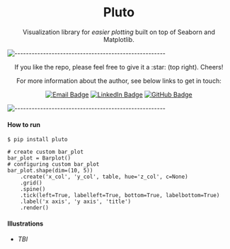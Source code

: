 <div align="center">
    <h1>
        <a>Pluto</a>
    </h1>
    Visualization library for <i>easier plotting</i> built on top of Seaborn and Matplotlib.
</div>


![-----------------------------------------------------](https://raw.githubusercontent.com/andreasbm/readme/master/assets/lines/rainbow.png)


<div align="center">
If you like the repo, please feel free to give it a :star:  (top right). Cheers!

For more information about the author, see below links to get in touch:

[![Email Badge](https://img.shields.io/badge/-Gmail-D14836?style=flat&logo=gmail&logoColor=white)](mailto:oluwoleilesanmi@gmail.com)
[![LinkedIn Badge](https://img.shields.io/badge/LinkedIn-0077B5?style=flat&logo=linkedin&logoColor=white)](https://www.linkedin.com/in/oluwoleilesanmi)
[![GitHub Badge](https://img.shields.io/badge/GitHub-100000?style=flat&logo=github&logoColor=white)](https://github.com/oluwoleilesanmi)


</div>

![-----------------------------------------------------](https://raw.githubusercontent.com/andreasbm/readme/master/assets/lines/rainbow.png)

#### How to run
```
$ pip install pluto
```

```
# create custom bar_plot
bar_plot = Barplot()
# configuring custom bar_plot
bar_plot.shape(dim=(10, 5))
    .create('x_col', 'y_col', table, hue='z_col', c=None)
    .grid()
    .spine()
    .tick(left=True, labelleft=True, bottom=True, labelbottom=True)
    .label('x axis', 'y axis', 'title')
    .render()

```
#### Illustrations
- *TBI*

